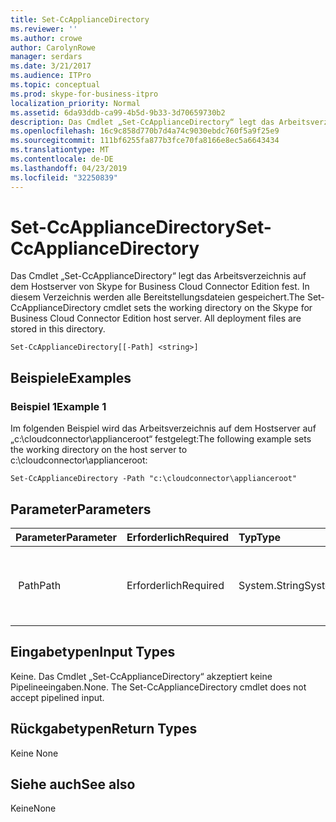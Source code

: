 ```yaml
---
title: Set-CcApplianceDirectory
ms.reviewer: ''
ms.author: crowe
author: CarolynRowe
manager: serdars
ms.date: 3/21/2017
ms.audience: ITPro
ms.topic: conceptual
ms.prod: skype-for-business-itpro
localization_priority: Normal
ms.assetid: 6da93ddb-ca99-4b5d-9b33-3d70659730b2
description: Das Cmdlet „Set-CcApplianceDirectory“ legt das Arbeitsverzeichnis auf dem Hostserver von Skype for Business Cloud Connector Edition fest. In diesem Verzeichnis werden alle Bereitstellungsdateien gespeichert.
ms.openlocfilehash: 16c9c858d770b7d4a74c9030ebdc760f5a9f25e9
ms.sourcegitcommit: 111bf6255fa877b3fce70fa8166e8ec5a6643434
ms.translationtype: MT
ms.contentlocale: de-DE
ms.lasthandoff: 04/23/2019
ms.locfileid: "32250839"
---
```

# <a name="set-ccappliancedirectory"></a><span data-ttu-id="28f72-104">Set-CcApplianceDirectory</span><span class="sxs-lookup"><span data-stu-id="28f72-104">Set-CcApplianceDirectory</span></span>
 
<span data-ttu-id="28f72-p102">Das Cmdlet „Set-CcApplianceDirectory“ legt das Arbeitsverzeichnis auf dem Hostserver von Skype for Business Cloud Connector Edition fest. In diesem Verzeichnis werden alle Bereitstellungsdateien gespeichert.</span><span class="sxs-lookup"><span data-stu-id="28f72-p102">The Set-CcApplianceDirectory cmdlet sets the working directory on the Skype for Business Cloud Connector Edition host server. All deployment files are stored in this directory.</span></span>
  
```
Set-CcApplianceDirectory[[-Path] <string>]
```

## <a name="examples"></a><span data-ttu-id="28f72-107">Beispiele</span><span class="sxs-lookup"><span data-stu-id="28f72-107">Examples</span></span>
<span data-ttu-id="28f72-108"><a name="Examples"> </a></span><span class="sxs-lookup"><span data-stu-id="28f72-108"></span></span>

### <a name="example-1"></a><span data-ttu-id="28f72-109">Beispiel 1</span><span class="sxs-lookup"><span data-stu-id="28f72-109">Example 1</span></span>

<span data-ttu-id="28f72-110">Im folgenden Beispiel wird das Arbeitsverzeichnis auf dem Hostserver auf „c:\cloudconnector\applianceroot“ festgelegt:</span><span class="sxs-lookup"><span data-stu-id="28f72-110">The following example sets the working directory on the host server to c:\cloudconnector\applianceroot:</span></span>
  
```
Set-CcApplianceDirectory -Path "c:\cloudconnector\applianceroot"
```

## <a name="parameters"></a><span data-ttu-id="28f72-111">Parameter</span><span class="sxs-lookup"><span data-stu-id="28f72-111">Parameters</span></span>
<span data-ttu-id="28f72-112"><a name="Examples"> </a></span><span class="sxs-lookup"><span data-stu-id="28f72-112"></span></span>

|<span data-ttu-id="28f72-113">**Parameter**</span><span class="sxs-lookup"><span data-stu-id="28f72-113">**Parameter**</span></span>|<span data-ttu-id="28f72-114">**Erforderlich**</span><span class="sxs-lookup"><span data-stu-id="28f72-114">**Required**</span></span>|<span data-ttu-id="28f72-115">**Typ**</span><span class="sxs-lookup"><span data-stu-id="28f72-115">**Type**</span></span>|<span data-ttu-id="28f72-116">**Beschreibung**</span><span class="sxs-lookup"><span data-stu-id="28f72-116">**Description**</span></span>|
|:-----|:-----|:-----|:-----|
| <span data-ttu-id="28f72-117"> Path</span><span class="sxs-lookup"><span data-stu-id="28f72-117">Path</span></span> <br/> | <span data-ttu-id="28f72-118">Erforderlich</span><span class="sxs-lookup"><span data-stu-id="28f72-118">Required</span></span> <br/> |<span data-ttu-id="28f72-119">System.String</span><span class="sxs-lookup"><span data-stu-id="28f72-119">System.String</span></span>  <br/> | <span data-ttu-id="28f72-120"> Gibt den Pfad an, in dem alle Bereitstellungsdateien gespeichert werden.</span><span class="sxs-lookup"><span data-stu-id="28f72-120">Specifies the path where all deployment files are stored.</span></span> <br/> |
   
## <a name="input-types"></a><span data-ttu-id="28f72-121">Eingabetypen</span><span class="sxs-lookup"><span data-stu-id="28f72-121">Input Types</span></span>
<span data-ttu-id="28f72-122"><a name="InputTypes"> </a></span><span class="sxs-lookup"><span data-stu-id="28f72-122"></span></span>

<span data-ttu-id="28f72-p103">Keine. Das Cmdlet „Set-CcApplianceDirectory“ akzeptiert keine Pipelineeingaben.</span><span class="sxs-lookup"><span data-stu-id="28f72-p103">None. The Set-CcApplianceDirectory cmdlet does not accept pipelined input.</span></span>
  
## <a name="return-types"></a><span data-ttu-id="28f72-125">Rückgabetypen</span><span class="sxs-lookup"><span data-stu-id="28f72-125">Return Types</span></span>
<span data-ttu-id="28f72-126"><a name="ReturnTypes"> </a></span><span class="sxs-lookup"><span data-stu-id="28f72-126"></span></span>

<span data-ttu-id="28f72-127">Keine </span><span class="sxs-lookup"><span data-stu-id="28f72-127">None</span></span>
  
## <a name="see-also"></a><span data-ttu-id="28f72-128">Siehe auch</span><span class="sxs-lookup"><span data-stu-id="28f72-128">See also</span></span>
<span data-ttu-id="28f72-129"><a name="ReturnTypes"> </a></span><span class="sxs-lookup"><span data-stu-id="28f72-129"></span></span>

<span data-ttu-id="28f72-130">Keine</span><span class="sxs-lookup"><span data-stu-id="28f72-130">None</span></span>
  

